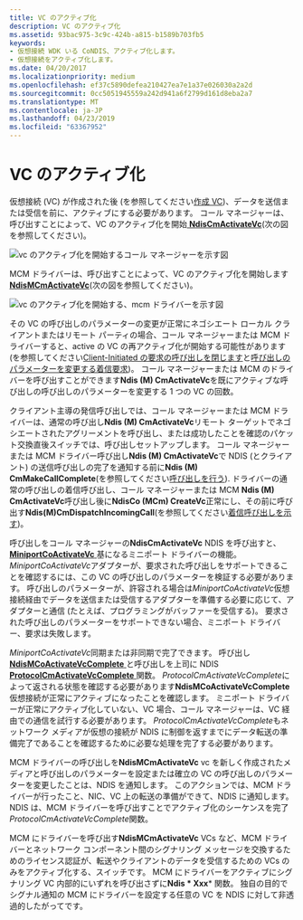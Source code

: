 ```yaml
---
title: VC のアクティブ化
description: VC のアクティブ化
ms.assetid: 93bac975-3c9c-424b-a815-b1589b703fb5
keywords:
- 仮想接続 WDK いる CoNDIS、アクティブ化します。
- 仮想接続をアクティブ化します。
ms.date: 04/20/2017
ms.localizationpriority: medium
ms.openlocfilehash: ef37c5890defea210427ea7e1a37e026030a2a2d
ms.sourcegitcommit: 0cc5051945559a242d941a6f2799d161d8eba2a7
ms.translationtype: MT
ms.contentlocale: ja-JP
ms.lasthandoff: 04/23/2019
ms.locfileid: "63367952"
---
```

# <a name="activating-a-vc"></a>VC のアクティブ化





仮想接続 (VC) が作成された後 (を参照してください[作成 VC](creating-a-vc.md))、データを送信または受信を前に、アクティブにする必要があります。 コール マネージャーは、呼び出すことによって、VC のアクティブ化を開始[ **NdisCmActivateVc**](https://msdn.microsoft.com/library/windows/hardware/ff561649)(次の図を参照してください)。

![vc のアクティブ化を開始するコール マネージャーを示す図](images/cm-07.png)

MCM ドライバーは、呼び出すことによって、VC のアクティブ化を開始します[ **NdisMCmActivateVc**](https://msdn.microsoft.com/library/windows/hardware/ff562792)(次の図を参照してください)。

![vc のアクティブ化を開始する、mcm ドライバーを示す図](images/fig1-07.png)

その VC の呼び出しのパラメーターの変更が正常にネゴシエート ローカル クライアントまたはリモート パーティの場合、コール マネージャーまたは MCM ドライバーすると、active の VC の再アクティブ化が開始する可能性があります (を参照してください[Client-Initiated の要求の呼び出しを閉じます](client-initiated-request-to-close-a-call.md)と[呼び出しのパラメーターを変更する着信要求](incoming-request-to-change-call-parameters.md))。 コール マネージャーまたは MCM のドライバーを呼び出すことができます**Ndis (M) CmActivateVc**を既にアクティブな呼び出しの呼び出しのパラメーターを変更する 1 つの VC の回数。

クライアント主導の発信呼び出しでは、コール マネージャーまたは MCM ドライバーは、通常の呼び出し**Ndis (M) CmActivateVc**リモート ターゲットでネゴシエートされたアグリーメントを呼び出し、または成功したことを確認のパケット交換直後スイッチでは、呼び出しセットアップします。 コール マネージャーまたは MCM ドライバー呼び出し**Ndis (M) CmActivateVc**で NDIS (とクライアント) の送信呼び出しの完了を通知する前に**Ndis (M) CmMakeCallComplete**(を参照してください[呼び出しを行う](making-a-call.md)). ドライバーの通常の呼び出しの着信呼び出し、コール マネージャーまたは MCM **Ndis (M) CmActivateVc**呼び出し後に**NdisCo (MCm) CreateVc**正常にし、その前に呼び出す**Ndis(M)CmDispatchIncomingCall**(を参照してください[着信呼び出しを示す](indicating-an-incoming-call.md))。

呼び出しをコール マネージャーの**NdisCmActivateVc** NDIS を呼び出すと、 [ **MiniportCoActivateVc** ](https://msdn.microsoft.com/library/windows/hardware/ff559351)基になるミニポート ドライバーの機能。 *MiniportCoActivateVc*アダプターが、要求された呼び出しをサポートできることを確認するには、この VC の呼び出しのパラメーターを検証する必要があります。 呼び出しのパラメーターが、許容される場合は*MiniportCoActivateVc*仮想接続経由でデータを送信または受信するアダプターを準備する必要に応じて、アダプターと通信 (たとえば、プログラミングがバッファーを受信する)。 要求された呼び出しのパラメーターをサポートできない場合、ミニポート ドライバー、要求は失敗します。

*MiniportCoActivateVc*同期または非同期で完了できます。 呼び出し[ **NdisMCoActivateVcComplete** ](https://msdn.microsoft.com/library/windows/hardware/ff563558)と呼び出しを上司に NDIS [ **ProtocolCmActivateVcComplete** ](https://msdn.microsoft.com/library/windows/hardware/ff570238)関数。 *ProtocolCmActivateVcComplete*によって返される状態を確認する必要があります**NdisMCoActivateVcComplete**仮想接続が正常にアクティブになったことを確認します。 ミニポート ドライバーが正常にアクティブ化していない、VC 場合、コール マネージャーは、VC 経由での通信を試行する必要があります。 *ProtocolCmActivateVcComplete*もネットワーク メディアが仮想の接続が NDIS に制御を返すまでにデータ転送の準備完了であることを確認するために必要な処理を完了する必要があります。

MCM ドライバーの呼び出しを**NdisMCmActivateVc** vc を新しく作成されたメディアと呼び出しのパラメーターを設定または確立の VC の呼び出しのパラメーターを変更したことは、NDIS を通知します。 このアクションでは、MCM ドライバーが行ったこと、NIC、VC 上の転送の準備ができて、NDIS に通知します。 NDIS は、MCM ドライバーを呼び出すことでアクティブ化のシーケンスを完了*ProtocolCmActivateVcComplete*関数。

MCM にドライバーを呼び出す**NdisMCmActivateVc** VCs など、MCM ドライバーとネットワーク コンポーネント間のシグナリング メッセージを交換するためのライセンス認証が、転送やクライアントのデータを受信するための VCs のみをアクティブ化する、スイッチです。 MCM にドライバーをアクティブにシグナリング VC 内部的にいずれを呼び出さずに**Ndis * Xxx*** 関数。 独自の目的でシグナル通知の MCM にドライバーを設定する任意の VC を NDIS に対して非透過的したがってです。

 

 





